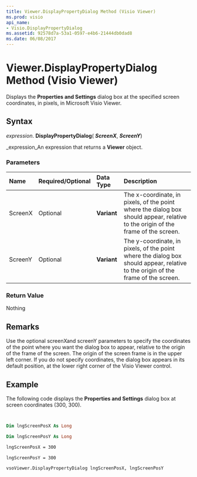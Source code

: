 ```yaml
---
title: Viewer.DisplayPropertyDialog Method (Visio Viewer)
ms.prod: visio
api_name:
- Visio.DisplayPropertyDialog
ms.assetid: 92578d7a-53a1-0597-e4b6-21444db0dad8
ms.date: 06/08/2017
---
```



# Viewer.DisplayPropertyDialog Method (Visio Viewer)

Displays the **Properties and Settings** dialog box at the specified screen coordinates, in pixels, in Microsoft Visio Viewer.


## Syntax

 _expression_. **DisplayPropertyDialog**( **_ScreenX_**, **_ScreenY_**)

 _expression_An expression that returns a **Viewer** object.


### Parameters



|**Name**|**Required/Optional**|**Data Type**|**Description**|
|:-----|:-----|:-----|:-----|
|ScreenX|Optional| **Variant**|The x-coordinate, in pixels, of the point where the dialog box should appear, relative to the origin of the frame of the screen.|
|ScreenY|Optional| **Variant**|The y-coordinate, in pixels, of the point where the dialog box should appear, relative to the origin of the frame of the screen.|

### Return Value

Nothing


## Remarks

Use the optional screenXand screenY parameters to specify the coordinates of the point where you want the dialog box to appear, relative to the origin of the frame of the screen. The origin of the screen frame is in the upper left corner. If you do not specify coordinates, the dialog box appears in its default position, at the lower right corner of the Visio Viewer control.


## Example

The following code displays the **Properties and Settings** dialog box at screen coordinates (300, 300).


```vb


Dim lngScreenPosX As Long 

Dim lngScreenPosY As Long

lngScreenPosX = 300

lngScreenPosY = 300 

vsoViewer.DisplayPropertyDialog lngScreenPosX, lngScreenPosY


```


